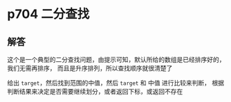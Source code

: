 # p704 二分查找

## 解答

这个是一个典型的二分查找问题，由提示可知，默认所给的数组是已经排序好的，我们无需再排序，
而且是升序排列，所以查找顺序就很清楚了

给出 `target`，然后找到范围的中值，然后 `target` 和 中值 进行比较来判断，
根据判断结果来决定是否需要继续划分，或者返回下标，或返回不存在
